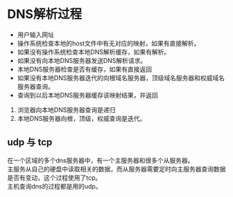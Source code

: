 # DNS解析过程

- 用户输入网址
- 操作系统检查本地的host文件中有无对应的映射，如果有直接解析。
- 如果没有操作系统检查本地DNS解析缓存，如果有解析。
- 如果没有向本地DNS服务器发送DNS解析请求。
- 本地DNS服务器检查是否有缓存，如果有直接返回
- 如果没有本地DNS服务器迭代的向根域名服务器，顶级域名服务器和权威域名服务器查询。
- 查询到以后本地DNS服务器缓存该映射结果，并返回

1. 浏览器向本地DNS服务器查询是递归
2. 本地DNS服务器向根，顶级，权威查询是迭代。

## udp 与 tcp

在一个区域的多个dns服务器中，有一个主服务器和很多个从服务器。  
主服务从自己的硬盘中读取相关的数据，而从服务器需要定时向主服务器查询数据是否有变动，这个过程使用了tcp。  
主机查询dns的过程都是用的udp。